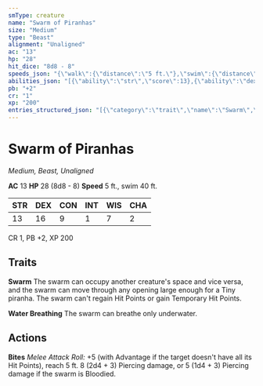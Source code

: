 ```yaml
---
smType: creature
name: "Swarm of Piranhas"
size: "Medium"
type: "Beast"
alignment: "Unaligned"
ac: "13"
hp: "28"
hit_dice: "8d8 - 8"
speeds_json: "{\"walk\":{\"distance\":\"5 ft.\"},\"swim\":{\"distance\":\"40 ft.\"}}"
abilities_json: "[{\"ability\":\"str\",\"score\":13},{\"ability\":\"dex\",\"score\":16},{\"ability\":\"con\",\"score\":9},{\"ability\":\"int\",\"score\":1},{\"ability\":\"wis\",\"score\":7},{\"ability\":\"cha\",\"score\":2}]"
pb: "+2"
cr: "1"
xp: "200"
entries_structured_json: "[{\"category\":\"trait\",\"name\":\"Swarm\",\"text\":\"The swarm can occupy another creature's space and vice versa, and the swarm can move through any opening large enough for a Tiny piranha. The swarm can't regain Hit Points or gain Temporary Hit Points.\"},{\"category\":\"trait\",\"name\":\"Water Breathing\",\"text\":\"The swarm can breathe only underwater.\"},{\"category\":\"action\",\"name\":\"Bites\",\"text\":\"*Melee Attack Roll:* +5 (with Advantage if the target doesn't have all its Hit Points), reach 5 ft. 8 (2d4 + 3) Piercing damage, or 5 (1d4 + 3) Piercing damage if the swarm is Bloodied.\"}]"
---
```


# Swarm of Piranhas
*Medium, Beast, Unaligned*

**AC** 13
**HP** 28 (8d8 - 8)
**Speed** 5 ft., swim 40 ft.

| STR | DEX | CON | INT | WIS | CHA |
| --- | --- | --- | --- | --- | --- |
| 13 | 16 | 9 | 1 | 7 | 2 |

CR 1, PB +2, XP 200

## Traits

**Swarm**
The swarm can occupy another creature's space and vice versa, and the swarm can move through any opening large enough for a Tiny piranha. The swarm can't regain Hit Points or gain Temporary Hit Points.

**Water Breathing**
The swarm can breathe only underwater.

## Actions

**Bites**
*Melee Attack Roll:* +5 (with Advantage if the target doesn't have all its Hit Points), reach 5 ft. 8 (2d4 + 3) Piercing damage, or 5 (1d4 + 3) Piercing damage if the swarm is Bloodied.
